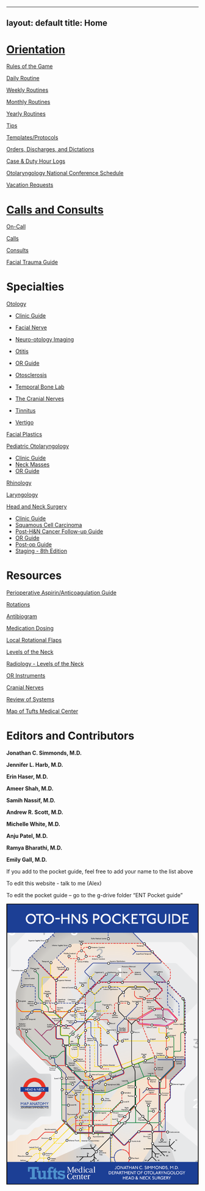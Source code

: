 
---
layout: default
title: Home
---

# [Orientation](orientation/index.html)

[Rules of the Game](orientation/rules-of-the-game.html)

[Daily Routine](orientation/daily-routine.html)

[Weekly Routines](orientation/weekly-routines.html)

[Monthly Routines](orientation/monthly-routines.html)

[Yearly Routines](orientation/yearly-routines.html)

[Tips](orientation/tips.html)

[Templates/Protocols](orientation/templates-protocols.html)

[Orders, Discharges, and Dictations](orientation/orders-discharges-and-dictations.html)

[Case & Duty Hour Logs](orientation/case-duty-hour-logs.html)

[Otolaryngology National Conference Schedule](orientation/otolaryngology-national-conference-schedule.html)

[Vacation Requests](orientation/vacation-requests.html)

# [Calls and Consults](on-call/index.html)

[On-Call](on-call/index.html)

[Calls](on-call/calls.html)

[Consults](on-call/consults.html)

[Facial Trauma Guide](on-call/facial-trauma-guide.html)

# Specialties

[Otology](specialties/otology/index.html)

- [Clinic Guide](specialties/otology/clinic-guide.html)

- [Facial Nerve](specialties/otology/facial-nerve.html)

- [Neuro-otology Imaging](specialties/otology/neuro-otology-imaging.html)

- [Otitis](specialties/otology/otitis.html)

- [OR Guide](specialties/otology/or-guide.html)

- [Otosclerosis](specialties/otology/otosclerosis.html)

- [Temporal Bone Lab](specialties/otology/temporal-bone-lab.html)

- [The Cranial Nerves](specialties/otology/the-cranial-nerves.html)

- [Tinnitus](specialties/otology/tinnitus.html)

- [Vertigo](specialties/otology/vertigo.html)

[Facial Plastics](specialties/facial-plastics/facial-plastics.html)

[Pediatric Otolaryngology](specialties/pediatric-otolaryngology/index.html)

* [Clinic Guide](specialties/pediatric-otolaryngology/clinic-guide.html)
* [Neck Masses](specialties/pediatric-otolaryngology/neck-masses.html)
* [OR Guide](specialties/pediatric-otolaryngology/or-guide.html)

[Rhinology](specialties/rhinology/rhinology.html)

[Laryngology](specialties/laryngology/laryngology.html)

[Head and Neck Surgery](specialties/head-and-neck-surgery/head-and-neck-surgery/index.html)

* [Clinic Guide](specialties/head-and-neck-surgery/head-and-neck-surgery/clinic-guide.html)
* [Squamous Cell Carcinoma](specialties/head-and-neck-surgery/head-and-neck-surgery/squamous-cell-carcinoma.html)
* [Post-H&N Cancer Follow-up Guide](specialties/head-and-neck-surgery/head-and-neck-surgery/follow-up-guide.html)
* [OR Guide](specialties/head-and-neck-surgery/head-and-neck-surgery/or-guide.html)
* [Post-op Guide](specialties/head-and-neck-surgery/head-and-neck-surgery/post-op-guide.html)
* [Staging - 8th Edition](specialties/head-and-neck-surgery/head-and-neck-surgery/staging-8th-edition.html)

# Resources

[Perioperative Aspirin/Anticoagulation Guide](resources/perioperative-aspirin-anticoagulation-guide.html)

[Rotations](resources/rotations.html)

[Antibiogram](resources/antibiogram.html)

[Medication Dosing](resources/medications.html)

[Local Rotational Flaps](resources/local-rotational-flaps.html)

[Levels of the Neck](resources/levels-of-the-neck.html)

[Radiology - Levels of the Neck](resources/radiology-levels-of-the-neck.html)

[OR Instruments](resources/or-instruments.html)

[Cranial Nerves](resources/cranial-nerves.html)

[Review of Systems](resources/review-of-systems.html)

[Map of Tufts Medical Center](resources/map-of-tufts-medical-center.html)

# Editors and Contributors

**Jonathan C. Simmonds, M.D.**

**Jennifer L. Harb, M.D.**

**Erin Haser, M.D.**

**Ameer Shah, M.D.**

**Samih Nassif, M.D.**

**Andrew R. Scott, M.D.**

**Michelle White, M.D.**

**Anju Patel, M.D.**

**Ramya Bharathi, M.D.**

**Emily Gall, M.D.**

If you add to the pocket guide, feel free to add your name to the list above

To edit this website - talk to me (Alex)

To edit the pocket guide – go to the g-drive folder “ENT Pocket guide”

 ![Tufts Oto-HNS Pocket Guide](media/image1.png "right-50")